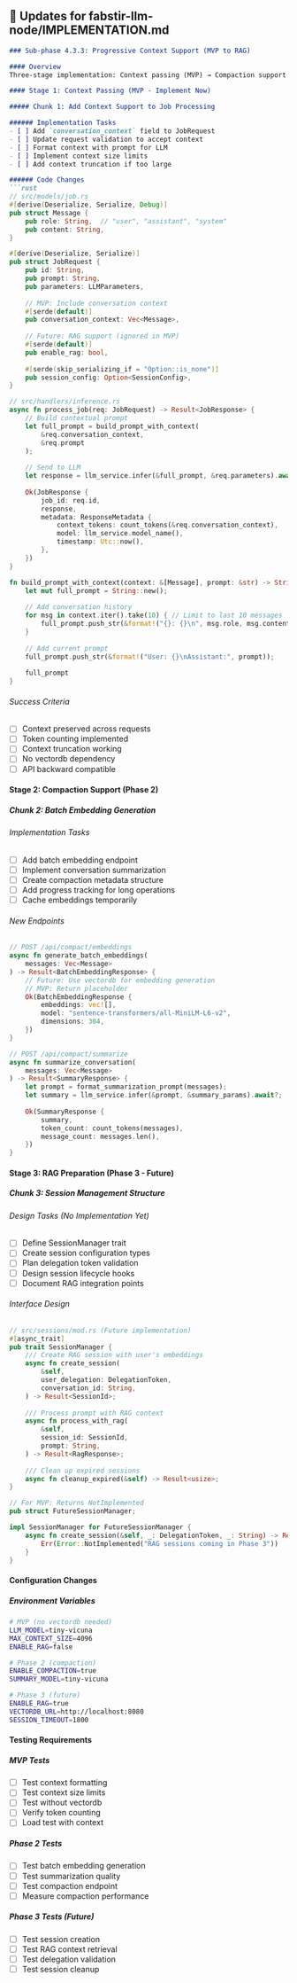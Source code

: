 ## 📝 Updates for fabstir-llm-node/IMPLEMENTATION.md

```markdown
### Sub-phase 4.3.3: Progressive Context Support (MVP to RAG)

#### Overview
Three-stage implementation: Context passing (MVP) → Compaction support → Full RAG integration

#### Stage 1: Context Passing (MVP - Implement Now)

##### Chunk 1: Add Context Support to Job Processing

###### Implementation Tasks
- [ ] Add `conversation_context` field to JobRequest
- [ ] Update request validation to accept context
- [ ] Format context with prompt for LLM
- [ ] Implement context size limits
- [ ] Add context truncation if too large

###### Code Changes
```rust
// src/models/job.rs
#[derive(Deserialize, Serialize, Debug)]
pub struct Message {
    pub role: String,  // "user", "assistant", "system"
    pub content: String,
}

#[derive(Deserialize, Serialize)]
pub struct JobRequest {
    pub id: String,
    pub prompt: String,
    pub parameters: LLMParameters,
    
    // MVP: Include conversation context
    #[serde(default)]
    pub conversation_context: Vec<Message>,
    
    // Future: RAG support (ignored in MVP)
    #[serde(default)]
    pub enable_rag: bool,
    
    #[serde(skip_serializing_if = "Option::is_none")]
    pub session_config: Option<SessionConfig>,
}

// src/handlers/inference.rs
async fn process_job(req: JobRequest) -> Result<JobResponse> {
    // Build contextual prompt
    let full_prompt = build_prompt_with_context(
        &req.conversation_context,
        &req.prompt
    );
    
    // Send to LLM
    let response = llm_service.infer(&full_prompt, &req.parameters).await?;
    
    Ok(JobResponse {
        job_id: req.id,
        response,
        metadata: ResponseMetadata {
            context_tokens: count_tokens(&req.conversation_context),
            model: llm_service.model_name(),
            timestamp: Utc::now(),
        },
    })
}

fn build_prompt_with_context(context: &[Message], prompt: &str) -> String {
    let mut full_prompt = String::new();
    
    // Add conversation history
    for msg in context.iter().take(10) { // Limit to last 10 messages
        full_prompt.push_str(&format!("{}: {}\n", msg.role, msg.content));
    }
    
    // Add current prompt
    full_prompt.push_str(&format!("User: {}\nAssistant:", prompt));
    
    full_prompt
}
```

###### Success Criteria
- [ ] Context preserved across requests
- [ ] Token counting implemented
- [ ] Context truncation working
- [ ] No vectordb dependency
- [ ] API backward compatible

#### Stage 2: Compaction Support (Phase 2)

##### Chunk 2: Batch Embedding Generation

###### Implementation Tasks
- [ ] Add batch embedding endpoint
- [ ] Implement conversation summarization
- [ ] Create compaction metadata structure
- [ ] Add progress tracking for long operations
- [ ] Cache embeddings temporarily

###### New Endpoints
```rust
// POST /api/compact/embeddings
async fn generate_batch_embeddings(
    messages: Vec<Message>
) -> Result<BatchEmbeddingResponse> {
    // Future: Use vectordb for embedding generation
    // MVP: Return placeholder
    Ok(BatchEmbeddingResponse {
        embeddings: vec![],
        model: "sentence-transformers/all-MiniLM-L6-v2",
        dimensions: 384,
    })
}

// POST /api/compact/summarize
async fn summarize_conversation(
    messages: Vec<Message>
) -> Result<SummaryResponse> {
    let prompt = format_summarization_prompt(messages);
    let summary = llm_service.infer(&prompt, &summary_params).await?;
    
    Ok(SummaryResponse {
        summary,
        token_count: count_tokens(messages),
        message_count: messages.len(),
    })
}
```

#### Stage 3: RAG Preparation (Phase 3 - Future)

##### Chunk 3: Session Management Structure

###### Design Tasks (No Implementation Yet)
- [ ] Define SessionManager trait
- [ ] Create session configuration types
- [ ] Plan delegation token validation
- [ ] Design session lifecycle hooks
- [ ] Document RAG integration points

###### Interface Design
```rust
// src/sessions/mod.rs (Future implementation)
#[async_trait]
pub trait SessionManager {
    /// Create RAG session with user's embeddings
    async fn create_session(
        &self,
        user_delegation: DelegationToken,
        conversation_id: String,
    ) -> Result<SessionId>;
    
    /// Process prompt with RAG context
    async fn process_with_rag(
        &self,
        session_id: SessionId,
        prompt: String,
    ) -> Result<RagResponse>;
    
    /// Clean up expired sessions
    async fn cleanup_expired(&self) -> Result<usize>;
}

// For MVP: Returns NotImplemented
pub struct FutureSessionManager;

impl SessionManager for FutureSessionManager {
    async fn create_session(&self, _: DelegationToken, _: String) -> Result<SessionId> {
        Err(Error::NotImplemented("RAG sessions coming in Phase 3"))
    }
}
```

#### Configuration Changes

##### Environment Variables
```bash
# MVP (no vectordb needed)
LLM_MODEL=tiny-vicuna
MAX_CONTEXT_SIZE=4096
ENABLE_RAG=false

# Phase 2 (compaction)
ENABLE_COMPACTION=true
SUMMARY_MODEL=tiny-vicuna

# Phase 3 (future)
ENABLE_RAG=true
VECTORDB_URL=http://localhost:8080
SESSION_TIMEOUT=1800
```

#### Testing Requirements

##### MVP Tests
- [ ] Test context formatting
- [ ] Test context size limits
- [ ] Test without vectordb
- [ ] Verify token counting
- [ ] Load test with context

##### Phase 2 Tests
- [ ] Test batch embedding generation
- [ ] Test summarization quality
- [ ] Test compaction endpoint
- [ ] Measure compaction performance

##### Phase 3 Tests (Future)
- [ ] Test session creation
- [ ] Test RAG context retrieval
- [ ] Test delegation validation
- [ ] Test session cleanup
```